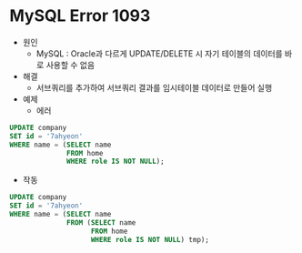 # MySQL Error 1093
- 원인
  - MySQL : Oracle과 다르게 UPDATE/DELETE 시 자기 테이블의 데이터를 바로 사용할 수 없음
- 해결
  - 서브쿼리를 추가하여 서브쿼리 결과를 임시테이블 데이터로 만들어 실행
- 예제
  - 에러
```SQL
UPDATE company
SET id = '7ahyeon'
WHERE name = (SELECT name
              FROM home
              WHERE role IS NOT NULL); 
```
  - 작동
```SQL
UPDATE company
SET id = '7ahyeon'
WHERE name = (SELECT name
              FROM (SELECT name
                    FROM home
                    WHERE role IS NOT NULL) tmp);
```
